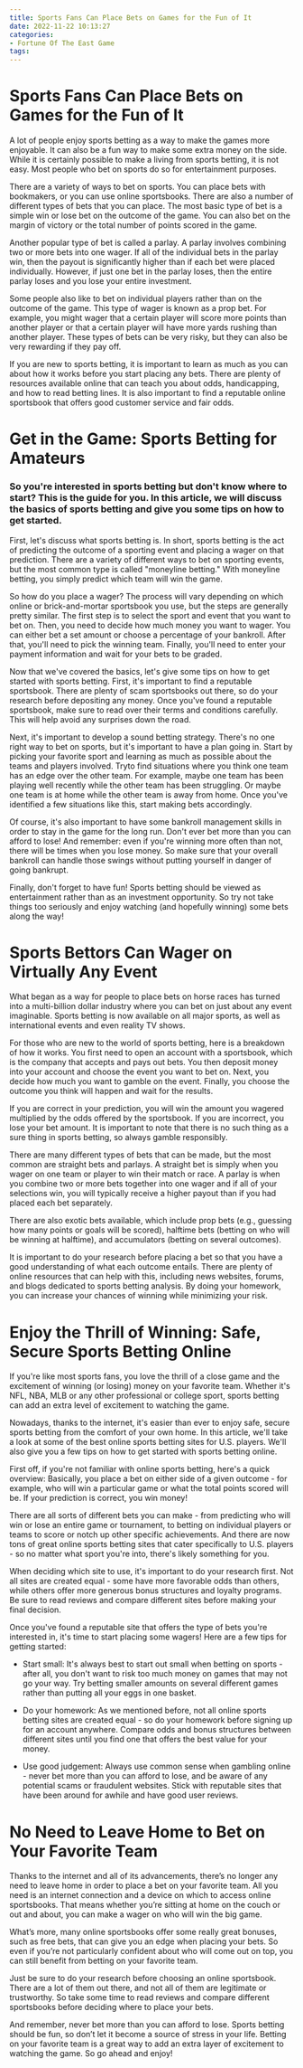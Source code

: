 ```yaml
---
title: Sports Fans Can Place Bets on Games for the Fun of It
date: 2022-11-22 10:13:27
categories:
- Fortune Of The East Game
tags:
---
```



#  Sports Fans Can Place Bets on Games for the Fun of It

A lot of people enjoy sports betting as a way to make the games more enjoyable. It can also be a fun way to make some extra money on the side. While it is certainly possible to make a living from sports betting, it is not easy. Most people who bet on sports do so for entertainment purposes.

There are a variety of ways to bet on sports. You can place bets with bookmakers, or you can use online sportsbooks. There are also a number of different types of bets that you can place. The most basic type of bet is a simple win or lose bet on the outcome of the game. You can also bet on the margin of victory or the total number of points scored in the game.

Another popular type of bet is called a parlay. A parlay involves combining two or more bets into one wager. If all of the individual bets in the parlay win, then the payout is significantly higher than if each bet were placed individually. However, if just one bet in the parlay loses, then the entire parlay loses and you lose your entire investment.

Some people also like to bet on individual players rather than on the outcome of the game. This type of wager is known as a prop bet. For example, you might wager that a certain player will score more points than another player or that a certain player will have more yards rushing than another player. These types of bets can be very risky, but they can also be very rewarding if they pay off.

If you are new to sports betting, it is important to learn as much as you can about how it works before you start placing any bets. There are plenty of resources available online that can teach you about odds, handicapping, and how to read betting lines. It is also important to find a reputable online sportsbook that offers good customer service and fair odds.

#  Get in the Game: Sports Betting for Amateurs

### So you're interested in sports betting but don't know where to start? This is the guide for you. In this article, we will discuss the basics of sports betting and give you some tips on how to get started.

First, let's discuss what sports betting is. In short, sports betting is the act of predicting the outcome of a sporting event and placing a wager on that prediction. There are a variety of different ways to bet on sporting events, but the most common type is called "moneyline betting." With moneyline betting, you simply predict which team will win the game.

So how do you place a wager? The process will vary depending on which online or brick-and-mortar sportsbook you use, but the steps are generally pretty similar. The first step is to select the sport and event that you want to bet on. Then, you need to decide how much money you want to wager. You can either bet a set amount or choose a percentage of your bankroll. After that, you'll need to pick the winning team. Finally, you'll need to enter your payment information and wait for your bets to be graded.

Now that we've covered the basics, let's give some tips on how to get started with sports betting. First, it's important to find a reputable sportsbook. There are plenty of scam sportsbooks out there, so do your research before depositing any money. Once you've found a reputable sportsbook, make sure to read over their terms and conditions carefully. This will help avoid any surprises down the road.

Next, it's important to develop a sound betting strategy. There's no one right way to bet on sports, but it's important to have a plan going in. Start by picking your favorite sport and learning as much as possible about the teams and players involved. Tryto find situations where you think one team has an edge over the other team. For example, maybe one team has been playing well recently while the other team has been struggling. Or maybe one team is at home while the other team is away from home. Once you've identified a few situations like this, start making bets accordingly.

Of course, it's also important to have some bankroll management skills in order to stay in the game for the long run. Don't ever bet more than you can afford to lose! And remember: even if you're winning more often than not, there will be times when you lose money. So make sure that your overall bankroll can handle those swings without putting yourself in danger of going bankrupt.

Finally, don't forget to have fun! Sports betting should be viewed as entertainment rather than as an investment opportunity. So try not take things too seriously and enjoy watching (and hopefully winning) some bets along the way!

#  Sports Bettors Can Wager on Virtually Any Event

What began as a way for people to place bets on horse races has turned into a multi-billion dollar industry where you can bet on just about any event imaginable. Sports betting is now available on all major sports, as well as international events and even reality TV shows.

For those who are new to the world of sports betting, here is a breakdown of how it works. You first need to open an account with a sportsbook, which is the company that accepts and pays out bets. You then deposit money into your account and choose the event you want to bet on. Next, you decide how much you want to gamble on the event. Finally, you choose the outcome you think will happen and wait for the results.

If you are correct in your prediction, you will win the amount you wagered multiplied by the odds offered by the sportsbook. If you are incorrect, you lose your bet amount. It is important to note that there is no such thing as a sure thing in sports betting, so always gamble responsibly.

There are many different types of bets that can be made, but the most common are straight bets and parlays. A straight bet is simply when you wager on one team or player to win their match or race. A parlay is when you combine two or more bets together into one wager and if all of your selections win, you will typically receive a higher payout than if you had placed each bet separately.

There are also exotic bets available, which include prop bets (e.g., guessing how many points or goals will be scored), halftime bets (betting on who will be winning at halftime), and accumulators (betting on several outcomes).

It is important to do your research before placing a bet so that you have a good understanding of what each outcome entails. There are plenty of online resources that can help with this, including news websites, forums, and blogs dedicated to sports betting analysis. By doing your homework, you can increase your chances of winning while minimizing your risk.

#  Enjoy the Thrill of Winning: Safe, Secure Sports Betting Online

If you're like most sports fans, you love the thrill of a close game and the excitement of winning (or losing) money on your favorite team. Whether it's NFL, NBA, MLB or any other professional or college sport, sports betting can add an extra level of excitement to watching the game.

Nowadays, thanks to the internet, it's easier than ever to enjoy safe, secure sports betting from the comfort of your own home. In this article, we'll take a look at some of the best online sports betting sites for U.S. players. We'll also give you a few tips on how to get started with sports betting online.

First off, if you're not familiar with online sports betting, here's a quick overview: Basically, you place a bet on either side of a given outcome - for example, who will win a particular game or what the total points scored will be. If your prediction is correct, you win money!

There are all sorts of different bets you can make - from predicting who will win or lose an entire game or tournament, to betting on individual players or teams to score or notch up other specific achievements. And there are now tons of great online sports betting sites that cater specifically to U.S. players - so no matter what sport you're into, there's likely something for you.

When deciding which site to use, it's important to do your research first. Not all sites are created equal - some have more favorable odds than others, while others offer more generous bonus structures and loyalty programs. Be sure to read reviews and compare different sites before making your final decision.

Once you've found a reputable site that offers the type of bets you're interested in, it's time to start placing some wagers! Here are a few tips for getting started:

* Start small: It's always best to start out small when betting on sports - after all, you don't want to risk too much money on games that may not go your way. Try betting smaller amounts on several different games rather than putting all your eggs in one basket.

* Do your homework: As we mentioned before, not all online sports betting sites are created equal - so do your homework before signing up for an account anywhere. Compare odds and bonus structures between different sites until you find one that offers the best value for your money.

* Use good judgement: Always use common sense when gambling online - never bet more than you can afford to lose, and be aware of any potential scams or fraudulent websites. Stick with reputable sites that have been around for awhile and have good user reviews.

#  No Need to Leave Home to Bet on Your Favorite Team

Thanks to the internet and all of its advancements, there’s no longer any need to leave home in order to place a bet on your favorite team. All you need is an internet connection and a device on which to access online sportsbooks. That means whether you’re sitting at home on the couch or out and about, you can make a wager on who will win the big game.

What’s more, many online sportsbooks offer some really great bonuses, such as free bets, that can give you an edge when placing your bets. So even if you’re not particularly confident about who will come out on top, you can still benefit from betting on your favorite team.

Just be sure to do your research before choosing an online sportsbook. There are a lot of them out there, and not all of them are legitimate or trustworthy. So take some time to read reviews and compare different sportsbooks before deciding where to place your bets.

And remember, never bet more than you can afford to lose. Sports betting should be fun, so don’t let it become a source of stress in your life. Betting on your favorite team is a great way to add an extra layer of excitement to watching the game. So go ahead and enjoy!